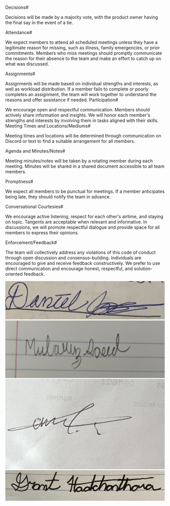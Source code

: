 Decisions#

Decisions will be made by a majority vote, with the product owner having the final say in the event of a tie.

Attendance#

We expect members to attend all scheduled meetings unless they have a legitimate reason for missing, such as illness, family emergencies, or prior commitments.
Members who miss meetings should promptly communicate the reason for their absence to the team and make an effort to catch up on what was discussed.

Assignments#

Assignments will be made based on individual strengths and interests, as well as workload distribution.
If a member fails to complete or poorly completes an assignment, the team will work together to understand the reasons and offer assistance if needed.
Participation#

We encourage open and respectful communication. Members should actively share information and insights.
We will honor each member's strengths and interests by involving them in tasks aligned with their skills.
Meeting Times and Locations/Mediums#

Meeting times and locations will be determined through communication on Discord or text to find a suitable arrangement for all members.

Agenda and Minutes/Notes#

Meeting minutes/notes will be taken by a rotating member during each meeting. Minutes will be shared in a shared document accessible to all team members.

Promptness#

We expect all members to be punctual for meetings. If a member anticipates being late, they should notify the team in advance.

Conversational Courtesies#

We encourage active listening, respect for each other's airtime, and staying on topic. Tangents are acceptable when relevant and informative.
In discussions, we will promote respectful dialogue and provide space for all members to express their opinions.

Enforcement/Feedback#

The team will collectively address any violations of this code of conduct through open discussion and consensus-building.
Individuals are encouraged to give and receive feedback constructively. We prefer to use direct communication and encourage honest, respectful, and solution-oriented feedback.

<img src="https://github.com/GrantHouch/Group123/blob/main/src/Untitled.png">
<img src="https://github.com/GrantHouch/Group123/blob/main/src/IMG_6838.jpg">
<img src="https://github.com/GrantHouch/Group123/blob/main/src/IMG_3549.jpg">
<img src="https://github.com/GrantHouch/Group123/blob/main/src/IMG_0201.jpg">
